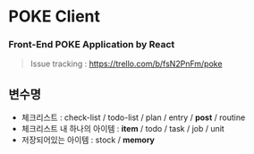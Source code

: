 # POKE Client

### Front-End POKE Application by React

> Issue tracking : https://trello.com/b/fsN2PnFm/poke

## 변수명
- 체크리스트 : check-list / todo-list / plan / entry / **post** / routine
- 체크리스트 내 하나의 아이템 : **item** / todo / task / job / unit
- 저장되어있는 아이템 : stock / **memory**
